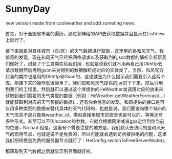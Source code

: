 # SunnyDay
new version made from coolweather and add someting news.

首先，对于全国省市县的遍历，通过郭神给的API去获取数据并且显示在ListView上就行了。

接下来就是对具体城市（县/区）的天气数据进行获取，这里用的是和风天气。我惊奇的发现，现在和风天气已经把网络请求以及获取到的json数据的解析全都帮我们做好了，封装了个工具类库给我们用...也就是说我们就不用再自己用Okhttp去请求数据然后再用gson来对得到的数据解析成对应的实体类了，当然，和风官方封装的类库也是用的Okhttp和Gson的，这也就是为什么提示我们需要引入这两个库。那接下来的操作就很简单了，我们把和风天气提供的jar包下下来，然后引用到我们的工程里，然后就可以通过这个库提供的HeWeather类调用对应的放来来获取到我们需要的天气类型的数据（例如：HeWeather.getWeatherForecast(...)就能获取到对应的天气预报的数据)...
还有你会惊喜的发现，和风提供的接口是可以用多种类型的数据来替代具体的天气代码的，也就是说，我们要查询哪个城市的天气信息不是只能用weather_id，类似直接用城市的拼音也是可以的，等等还有多种形式。甚至可以不传location的参数，它就会根据网络或者gps定位到你当前的位置~ No bad.但是，这里有个需要注意的地方是，我们默认去访问的是和风天气的商用节点，也就是说不是免费的，所以可能就会遇到访问被拒绝的问题，这里我们把转换到免费的服务器节点就行了：HeConfig.switchToFreeServerNode();

那获取到天气数据之后就显示到界面就好啦。

